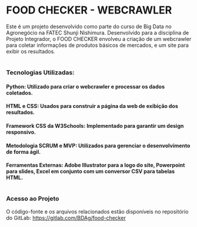 # FOOD CHECKER - WEBCRAWLER
Este é um projeto desenvolvido como parte do curso de Big Data no Agronegócio na FATEC Shunji Nishimura. Desenvolvido para a disciplina de Projeto Integrador, o FOOD CHECKER envolveu a criação de um webcrawler para coletar informações de produtos básicos de mercados, e um site para exibir os resultados.
#
### Tecnologias Utilizadas:

#### Python: Utilizado para criar o webcrawler e processar os dados coletados.
#### HTML e CSS: Usados para construir a página da web de exibição dos resultados.
#### Framework CSS da W3Schools: Implementado para garantir um design responsivo.
#### Metodologia SCRUM e MVP: Utilizados para gerenciar o desenvolvimento de forma ágil.
#### Ferramentas Externas: Adobe Illustrator para a logo do site, Powerpoint para slides, Excel em conjunto com um conversor CSV para tabelas HTML.

#
### Acesso ao Projeto
O código-fonte e os arquivos relacionados estão disponíveis no repositório do GitLab: https://gitlab.com/BDAg/food-checker
